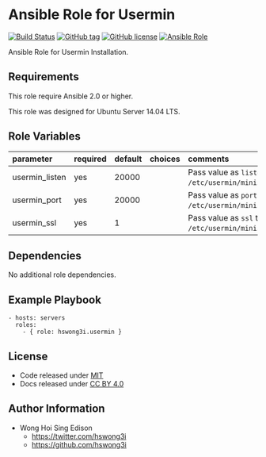 Ansible Role for Usermin
========================

[![Build Status](https://travis-ci.org/pantarei/ansible-role-usermin.svg?branch=master)](https://travis-ci.org/pantarei/ansible-role-usermin)
 [![GitHub tag](https://img.shields.io/github/tag/pantarei/ansible-role-usermin.svg)](https://github.com/pantarei/ansible-role-usermin)
 [![GitHub license](https://img.shields.io/github/license/pantarei/ansible-role-usermin.svg)](https://github.com/pantarei/ansible-role-usermin/blob/master/LICENSE)
 [![Ansible Role](https://img.shields.io/ansible/role/6235.svg)](https://galaxy.ansible.com/detail#/role/6235)

Ansible Role for Usermin Installation.

Requirements
------------

This role require Ansible 2.0 or higher.

This role was designed for Ubuntu Server 14.04 LTS.

Role Variables
--------------

<table>
<colgroup>
<col width="20%" />
<col width="20%" />
<col width="20%" />
<col width="20%" />
<col width="20%" />
</colgroup>
<thead>
<tr class="header">
<th align="left">parameter</th>
<th align="left">required</th>
<th align="left">default</th>
<th align="left">choices</th>
<th align="left">comments</th>
</tr>
</thead>
<tbody>
<tr class="odd">
<td align="left">usermin_listen</td>
<td align="left">yes</td>
<td align="left">20000</td>
<td align="left"></td>
<td align="left">Pass value as <code>listen</code> to <code>/etc/usermin/miniserv.conf</code>.</td>
</tr>
<tr class="even">
<td align="left">usermin_port</td>
<td align="left">yes</td>
<td align="left">20000</td>
<td align="left"></td>
<td align="left">Pass value as <code>port</code> to <code>/etc/usermin/miniserv.conf</code>.</td>
</tr>
<tr class="odd">
<td align="left">usermin_ssl</td>
<td align="left">yes</td>
<td align="left">1</td>
<td align="left"></td>
<td align="left">Pass value as <code>ssl</code> to <code>/etc/usermin/miniserv.conf</code>.</td>
</tr>
</tbody>
</table>

Dependencies
------------

No additional role dependencies.

Example Playbook
----------------

    - hosts: servers
      roles:
        - { role: hswong3i.usermin }

License
-------

-   Code released under [MIT](https://github.com/pantarei/ansible-role-usermin/blob/master/LICENSE)
-   Docs released under [CC BY 4.0](http://creativecommons.org/licenses/by/4.0/)

Author Information
------------------

-   Wong Hoi Sing Edison
    -   <https://twitter.com/hswong3i>
    -   <https://github.com/hswong3i>

